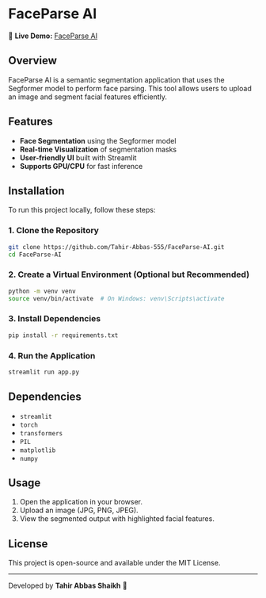 # FaceParse AI

🔗 **Live Demo:** [FaceParse AI](https://huggingface.co/spaces/Tahir5/FaceParse-AI)

## Overview
FaceParse AI is a semantic segmentation application that uses the Segformer model to perform face parsing. This tool allows users to upload an image and segment facial features efficiently.

## Features
- **Face Segmentation** using the Segformer model
- **Real-time Visualization** of segmentation masks
- **User-friendly UI** built with Streamlit
- **Supports GPU/CPU** for fast inference

## Installation
To run this project locally, follow these steps:

### 1. Clone the Repository
```sh
git clone https://github.com/Tahir-Abbas-555/FaceParse-AI.git
cd FaceParse-AI
```

### 2. Create a Virtual Environment (Optional but Recommended)
```sh
python -m venv venv
source venv/bin/activate  # On Windows: venv\Scripts\activate
```

### 3. Install Dependencies
```sh
pip install -r requirements.txt
```

### 4. Run the Application
```sh
streamlit run app.py
```

## Dependencies
- `streamlit`
- `torch`
- `transformers`
- `PIL`
- `matplotlib`
- `numpy`

## Usage
1. Open the application in your browser.
2. Upload an image (JPG, PNG, JPEG).
3. View the segmented output with highlighted facial features.

## License
This project is open-source and available under the MIT License.

---
Developed by **Tahir Abbas Shaikh** 🚀

